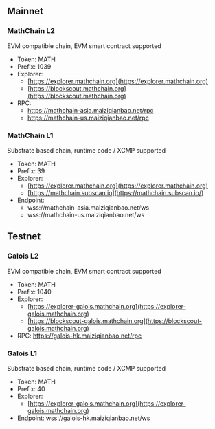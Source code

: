 ## Mainnet

### MathChain L2

EVM compatible chain, EVM smart contract supported

- Token: MATH
- Prefix: 1039
- Explorer: 
    - [https://explorer.mathchain.org](https://explorer.mathchain.org)
    - [https://blockscout.mathchain.org](https://blockscout.mathchain.org)
- RPC: 
    - https://mathchain-asia.maiziqianbao.net/rpc
    - https://mathchain-us.maiziqianbao.net/rpc

### MathChain L1

Substrate based chain, runtime code / XCMP supported

- Token: MATH
- Prefix: 39
- Explorer:
    - [https://explorer.mathchain.org](https://explorer.mathchain.org)
    - [https://mathchain.subscan.io](https://mathchain.subscan.io/)
- Endpoint: 
    - wss://mathchain-asia.maiziqianbao.net/ws
    - wss://mathchain-us.maiziqianbao.net/ws


## Testnet

### Galois L2

EVM compatible chain, EVM smart contract supported

- Token: MATH
- Prefix: 1040
- Explorer: 
    - [https://explorer-galois.mathchain.org](https://explorer-galois.mathchain.org)
    - [https://blockscout-galois.mathchain.org](https://blockscout-galois.mathchain.org)
- RPC: https://galois-hk.maiziqianbao.net/rpc


### Galois L1

Substrate based chain, runtime code / XCMP supported

- Token: MATH
- Prefix: 40
- Explorer: 
    - [https://explorer-galois.mathchain.org](https://explorer-galois.mathchain.org)
- Endpoint: wss://galois-hk.maiziqianbao.net/ws
